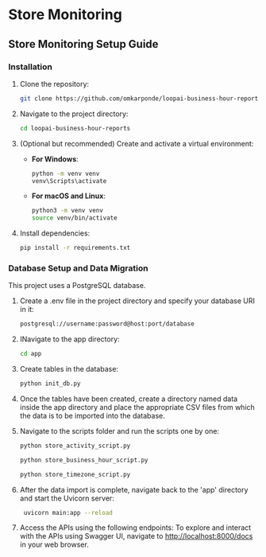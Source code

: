 # Store Monitoring

## Store Monitoring Setup Guide
### Installation

1. Clone the repository:

    ```bash
    git clone https://github.com/omkarponde/loopai-business-hour-reports.git
    ```

2. Navigate to the project directory:

    ```bash
    cd loopai-business-hour-reports
    ```

3. (Optional but recommended) Create and activate a virtual environment:
   
    - **For Windows**:
        ```bash
        python -m venv venv
        venv\Scripts\activate
        ```

    - **For macOS and Linux**:
        ```bash
        python3 -m venv venv
        source venv/bin/activate
        ```

4. Install dependencies:

    ```bash
    pip install -r requirements.txt
    ```
    

### Database Setup and Data Migration
This project uses a PostgreSQL database.

1. Create a .env file in the project directory and specify your database URI in it:

    ```bash
    postgresql://username:password@host:port/database

    ```

2. INavigate to the app directory:

    ```bash
    cd app
    ```

3. Create tables in the database:

    ```bash
    python init_db.py
    ```
4. Once the tables have been created, create a directory named data inside the app directory and place the appropriate CSV files from which the data is to be imported into the database.
5. Navigate to the scripts folder and run the scripts one by one:

    ```bash
    python store_activity_script.py
    ```
    
     ```bash
    python store_business_hour_script.py
    ```
     
      ```bash
    python store_timezone_script.py
    ```
6. After the data import is complete, navigate back to the 'app' directory and start the Uvicorn server:

   ```bash
    uvicorn main:app --reload

    ```

7. Access the APIs using the following endpoints:
    To explore and interact with the APIs using Swagger UI, navigate to [http://localhost:8000/docs](http://localhost:8000/docs) in your web browser.

